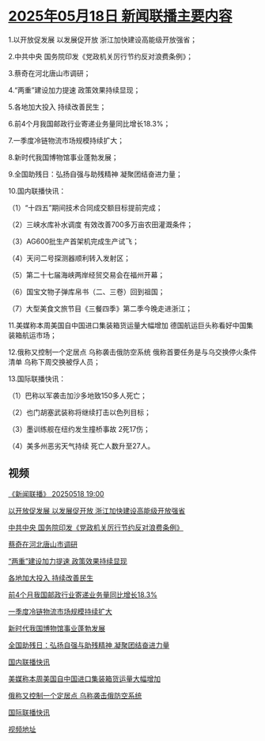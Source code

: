 # [2025年05月18日 新闻联播主要内容](https://tv.cctv.com/lm/xwlb/day/20250518.shtml)

1.以开放促发展 以发展促开放 浙江加快建设高能级开放强省；

2.中共中央 国务院印发《党政机关厉行节约反对浪费条例》；

3.蔡奇在河北唐山市调研；

4.“两重”建设加力提速 政策效果持续显现；

5.各地加大投入 持续改善民生；

6.前4个月我国邮政行业寄递业务量同比增长18.3%；

7.一季度冷链物流市场规模持续扩大；

8.新时代我国博物馆事业蓬勃发展；

9.全国助残日：弘扬自强与助残精神 凝聚团结奋进力量；

10.国内联播快讯：

（1）“十四五”期间技术合同成交额目标提前完成；

（2）三峡水库补水调度 有效改善700多万亩农田灌溉条件；

（3）AG600批生产首架机完成生产试飞；

（4）天问二号探测器顺利转入发射区；

（5）第二十七届海峡两岸经贸交易会在福州开幕；

（6）国宝文物子弹库帛书（二、三卷）回到祖国；

（7）大型美食文旅节目《三餐四季》第二季今晚走进浙江；

11.美媒称本周美国自中国进口集装箱货运量大幅增加 德国航运巨头称看好中国集装箱航运市场；

12.俄称又控制一个定居点 乌称袭击俄防空系统 俄称首要任务是与乌交换停火条件清单 乌称下周交换被俘人员；

13.国际联播快讯：

（1）巴称以军袭击加沙多地致150多人死亡；

（2）也门胡塞武装称将继续打击以色列目标；

（3）墨训练舰在纽约发生撞桥事故 2死17伤；

（4）美多州恶劣天气持续 死亡人数升至27人。

## 视频

[《新闻联播》 20250518 19:00](https://tv.cctv.com/2025/05/18/VIDE6aXyORyyB83DkAQGRP71250518.shtml)

[以开放促发展 以发展促开放 浙江加快建设高能级开放强省](https://tv.cctv.com/2025/05/18/VIDEpHynfCe8X4IluS1t9Ppc250518.shtml)

[中共中央 国务院印发《党政机关厉行节约反对浪费条例》](https://tv.cctv.com/2025/05/18/VIDEeSABZmiKsuE5RXAiyPK9250518.shtml)

[蔡奇在河北唐山市调研](https://tv.cctv.com/2025/05/18/VIDEaox7AIyyAttO71JXKWwV250518.shtml)

[“两重”建设加力提速 政策效果持续显现](https://tv.cctv.com/2025/05/18/VIDEg54r74xJpmFSOZ2bwmFU250518.shtml)

[各地加大投入 持续改善民生](https://tv.cctv.com/2025/05/18/VIDElPyb8tx7xXUPJDTkF7OU250518.shtml)

[前4个月我国邮政行业寄递业务量同比增长18.3%](https://tv.cctv.com/2025/05/18/VIDEiSQMJ5KdRpqlLK41RkIt250518.shtml)

[一季度冷链物流市场规模持续扩大](https://tv.cctv.com/2025/05/18/VIDEgRkAZ31VH0s0Wygp4vwd250518.shtml)

[新时代我国博物馆事业蓬勃发展](https://tv.cctv.com/2025/05/18/VIDEkOLJjZB6RyAuBYDtG3RH250518.shtml)

[全国助残日：弘扬自强与助残精神 凝聚团结奋进力量](https://tv.cctv.com/2025/05/18/VIDEh8bPO62f9MLrsSQf0hbs250518.shtml)

[国内联播快讯](https://tv.cctv.com/2025/05/18/VIDERdFo8LhgfSoVpeYkFmru250518.shtml)

[美媒称本周美国自中国进口集装箱货运量大幅增加](https://tv.cctv.com/2025/05/18/VIDEP6oxcRhEkN63h4zY6rRy250518.shtml)

[俄称又控制一个定居点 乌称袭击俄防空系统](https://tv.cctv.com/2025/05/18/VIDEeKk1ndYzLCo7Ei7OOeYU250518.shtml)

[国际联播快讯](https://tv.cctv.com/2025/05/18/VIDEne9ffg8A3q7Br1Y0Bw22250518.shtml)

[视频地址](https://tv.cctv.com/lm/xwlb/day/20250518.shtml) 


